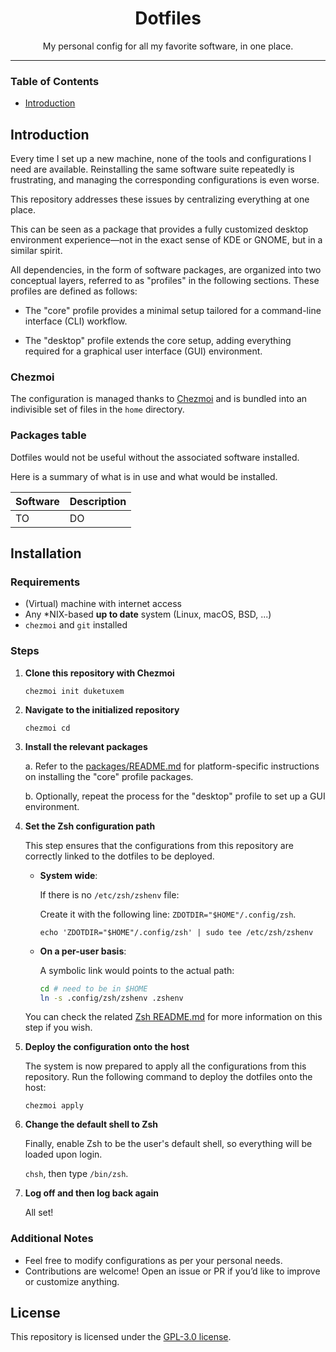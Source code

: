 <div align="center">
  <h1>Dotfiles</h1>
  <p>My personal config for all my favorite software, in one place.</p>
  <!-- Insert the ricing screenshot here -->
</div>

---

### Table of Contents

- [Introduction](#introduction)


## Introduction

Every time I set up a new machine, none of the tools and
configurations I need are available. Reinstalling the same software suite
repeatedly is frustrating, and managing the corresponding configurations is
even worse.

This repository addresses these issues by centralizing everything at one place.

This can be seen as a package that provides a fully customized
desktop environment experience—not in the exact sense of KDE or GNOME,
but in a similar spirit.

All dependencies, in the form of software packages, are organized into two
conceptual layers, referred to as "profiles" in the following sections.
These profiles are defined as follows:

 - The "core" profile provides a minimal setup tailored for
 a command-line interface (CLI) workflow.

 - The "desktop" profile extends the core setup, adding everything required for a graphical user interface (GUI) environment.

### Chezmoi

The configuration is managed thanks to [Chezmoi](https://www.chezmoi.io)
and is bundled into an indivisible set of files in the `home` directory.


### Packages table

Dotfiles would not be useful without the associated software installed.

Here is a summary of what is in use and what would be installed.

| Software | Description |
| -- | --|
| TO | DO |


## Installation


### Requirements

- (Virtual) machine with internet access
- Any *NIX-based **up to date** system (Linux, macOS, BSD, ...)
- `chezmoi` and `git` installed

### Steps

1. **Clone this repository with Chezmoi**

   `chezmoi init duketuxem`

2. **Navigate to the initialized repository**

   `chezmoi cd`

3. **Install the relevant packages**

   a. Refer to the [packages/README.md](./packages/README.md#installation)
   for platform-specific instructions on installing the "core"
   profile packages.

   b. Optionally, repeat the process for the "desktop" profile
   to set up a GUI environment.

4. **Set the Zsh configuration path**

    This step ensures that the configurations from this repository
    are correctly linked to the dotfiles to be deployed.

    * **System wide**:

        If there is no `/etc/zsh/zshenv` file:

        Create it with the following line: `ZDOTDIR="$HOME"/.config/zsh`.

        `echo 'ZDOTDIR="$HOME"/.config/zsh' | sudo tee /etc/zsh/zshenv`

    * **On a per-user basis**:

        A symbolic link would points to the actual path:

        ```sh
        cd # need to be in $HOME
        ln -s .config/zsh/zshenv .zshenv
        ```

    You can check the related
    [Zsh README.md](./home/private_dot_config/zsh/README.md#zshenv)
    for more information on this step if you wish.

5. **Deploy the configuration onto the host**

    The system is now prepared to apply all the configurations from this
    repository. Run the following command to deploy the dotfiles onto the host:

   `chezmoi apply`

6. **Change the default shell to Zsh**

   Finally, enable Zsh to be the user's default shell, so everything will be loaded upon login.

   `chsh`, then type `/bin/zsh`.

7. **Log off and then log back again**

   All set!


### Additional Notes

- Feel free to modify configurations as per your personal needs.
- Contributions are welcome! Open an issue or PR if you’d like to improve or customize anything.


## License

This repository is licensed under the [GPL-3.0 license](LICENSE).

